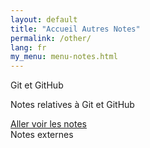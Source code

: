 ```yaml
---
layout: default
title: "Accueil Autres Notes"
permalink: /other/
lang: fr
my_menu: menu-notes.html
---
```


<div class="row" style="max-width: 95%;" >
    <div class="col-sm-6" >
        <div class="card text-center text-white bg-secondary">
            <div class="card-header">
                Git et GitHub
            </div>
            <div class="card-body">
                <p class="card-text">Notes relatives à Git et GitHub</p>
                <a href="https://github.com/chris-scientist/utilisations-github-notes/blob/master/README.MD" class="btn btn-primary">Aller voir les notes</a>
            </div>
            <div class="card-footer text-dark">
                Notes externes
            </div>
        </div>
    </div>
</div>

